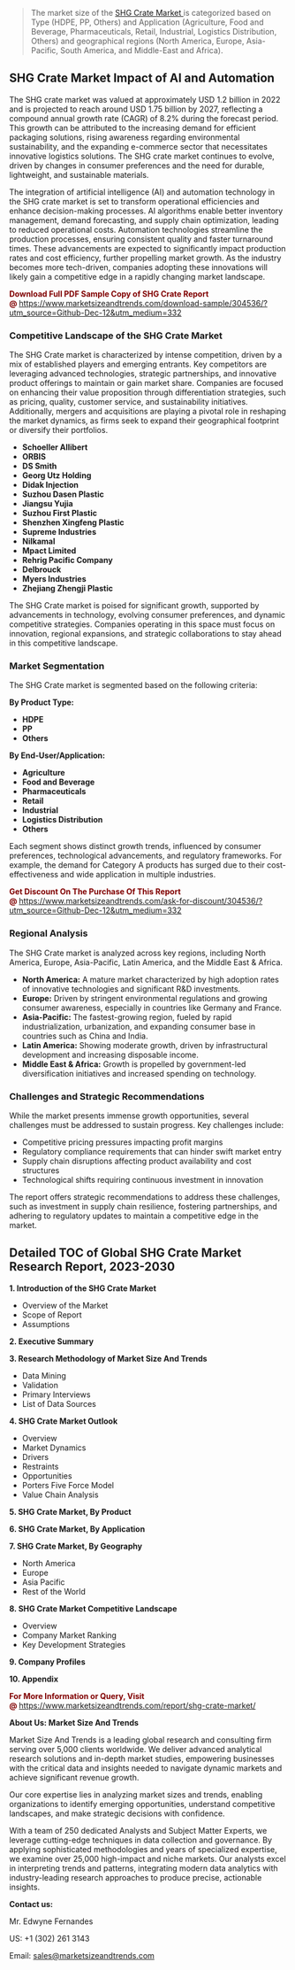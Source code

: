 <blockquote><p>The market size of the <a href="https://www.marketsizeandtrends.com/download-sample/304536/?utm_source=Github-Dec-12&amp;utm_medium=332" target="_blank">SHG Crate Market </a>is categorized based on Type (HDPE, PP, Others) and Application (Agriculture, Food and Beverage, Pharmaceuticals, Retail, Industrial, Logistics Distribution, Others) and geographical regions (North America, Europe, Asia-Pacific, South America, and Middle-East and Africa).</p></blockquote><p><h2>SHG Crate Market Impact of AI and Automation</h2><p>The SHG crate market was valued at approximately USD 1.2 billion in 2022 and is projected to reach around USD 1.75 billion by 2027, reflecting a compound annual growth rate (CAGR) of 8.2% during the forecast period. This growth can be attributed to the increasing demand for efficient packaging solutions, rising awareness regarding environmental sustainability, and the expanding e-commerce sector that necessitates innovative logistics solutions. The SHG crate market continues to evolve, driven by changes in consumer preferences and the need for durable, lightweight, and sustainable materials.</p><p>The integration of artificial intelligence (AI) and automation technology in the SHG crate market is set to transform operational efficiencies and enhance decision-making processes. AI algorithms enable better inventory management, demand forecasting, and supply chain optimization, leading to reduced operational costs. Automation technologies streamline the production processes, ensuring consistent quality and faster turnaround times. These advancements are expected to significantly impact production rates and cost efficiency, further propelling market growth. As the industry becomes more tech-driven, companies adopting these innovations will likely gain a competitive edge in a rapidly changing market landscape.</p></p><p><strong><span style="color: #800000;">Download Full PDF Sample Copy of SHG Crate Report @</span>&nbsp;</strong><a href="https://www.marketsizeandtrends.com/download-sample/304536/?utm_source=Github-Dec-12&amp;utm_medium=332">https://www.marketsizeandtrends.com/download-sample/304536/?utm_source=Github-Dec-12&amp;utm_medium=332</a></p><h3>Competitive Landscape of the SHG Crate Market</h3><p>The SHG Crate market is characterized by intense competition, driven by a mix of established players and emerging entrants. Key competitors are leveraging advanced technologies, strategic partnerships, and innovative product offerings to maintain or gain market share. Companies are focused on enhancing their value proposition through differentiation strategies, such as pricing, quality, customer service, and sustainability initiatives. Additionally, mergers and acquisitions are playing a pivotal role in reshaping the market dynamics, as firms seek to expand their geographical footprint or diversify their portfolios.</p><p><strong><p><ul><li>Schoeller Allibert </li><li> ORBIS </li><li> DS Smith </li><li> Georg Utz Holding </li><li> Didak Injection </li><li> Suzhou Dasen Plastic </li><li> Jiangsu Yujia </li><li> Suzhou First Plastic </li><li> Shenzhen Xingfeng Plastic </li><li> Supreme Industries </li><li> Nilkamal </li><li> Mpact Limited </li><li> Rehrig Pacific Company </li><li> Delbrouck </li><li> Myers Industries </li><li> Zhejiang Zhengji Plastic</p></li></ul></p></strong></p><p>The SHG Crate market is poised for significant growth, supported by advancements in technology, evolving consumer preferences, and dynamic competitive strategies. Companies operating in this space must focus on innovation, regional expansions, and strategic collaborations to stay ahead in this competitive landscape.</p><h3>Market Segmentation</h3><p>The SHG Crate market is segmented based on the following criteria:</p><p><strong>By Product Type:</strong></p><p><strong><p><ul><li>HDPE </li><li> PP </li><li> Others</p></li></ul></p></strong></p><p><strong>By End-User/Application:</strong></p><p><strong><p><ul><li>Agriculture </li><li> Food and Beverage </li><li> Pharmaceuticals </li><li> Retail </li><li> Industrial </li><li> Logistics Distribution </li><li> Others</p></li></ul></p></strong></p><p>Each segment shows distinct growth trends, influenced by consumer preferences, technological advancements, and regulatory frameworks. For example, the demand for Category A products has surged due to their cost-effectiveness and wide application in multiple industries.</p><p><strong><span style="color: #800000;">Get Discount On The Purchase Of This Report @&nbsp;</span></strong><a href="https://www.marketsizeandtrends.com/ask-for-discount/304536/?utm_source=Github-Dec-12&amp;utm_medium=332">https://www.marketsizeandtrends.com/ask-for-discount/304536/?utm_source=Github-Dec-12&amp;utm_medium=332</a></p><h3>Regional Analysis</h3><p>The SHG Crate market is analyzed across key regions, including North America, Europe, Asia-Pacific, Latin America, and the Middle East &amp; Africa.</p><ul><li><strong>North America:</strong> A mature market characterized by high adoption rates of innovative technologies and significant R&amp;D investments.</li><li><strong>Europe:</strong> Driven by stringent environmental regulations and growing consumer awareness, especially in countries like Germany and France.</li><li><strong>Asia-Pacific:</strong> The fastest-growing region, fueled by rapid industrialization, urbanization, and expanding consumer base in countries such as China and India.</li><li><strong>Latin America:</strong> Showing moderate growth, driven by infrastructural development and increasing disposable income.</li><li><strong>Middle East &amp; Africa:</strong> Growth is propelled by government-led diversification initiatives and increased spending on technology.</li></ul><h3>Challenges and Strategic Recommendations</h3><p>While the market presents immense growth opportunities, several challenges must be addressed to sustain progress. Key challenges include:</p><ul><li>Competitive pricing pressures impacting profit margins</li><li>Regulatory compliance requirements that can hinder swift market entry</li><li>Supply chain disruptions affecting product availability and cost structures</li><li>Technological shifts requiring continuous investment in innovation</li></ul><p>The report offers strategic recommendations to address these challenges, such as investment in supply chain resilience, fostering partnerships, and adhering to regulatory updates to maintain a competitive edge in the market.</p><h2>Detailed TOC of Global SHG Crate Market Research Report, 2023-2030</h2><p><strong>1. Introduction of the SHG Crate Market</strong></p><ul><li>Overview of the Market</li><li>Scope of Report</li><li>Assumptions&nbsp;</li></ul><p><strong>2. Executive Summary</strong></p><p><strong>3. Research Methodology of <strong>Market Size And Trends</strong></strong></p><ul><li>Data Mining</li><li>Validation</li><li>Primary Interviews</li><li>List of Data Sources&nbsp;</li></ul><p><strong>4. SHG Crate Market Outlook</strong></p><ul><li>Overview</li><li>Market Dynamics</li><li>Drivers</li><li>Restraints</li><li>Opportunities</li><li>Porters Five Force Model</li><li>Value Chain Analysis&nbsp;</li></ul><p><strong>5. SHG Crate Market, By Product</strong></p><p><strong>6. SHG Crate Market, By Application</strong></p><p><strong>7. SHG Crate Market, By Geography</strong></p><ul><li>North America</li><li>Europe</li><li>Asia Pacific</li><li>Rest of the World&nbsp;</li></ul><p><strong>8. SHG Crate Market Competitive Landscape</strong></p><ul><li>Overview</li><li>Company Market Ranking</li><li>Key Development Strategies&nbsp;</li></ul><p><strong>9. Company Profiles</strong></p><p><strong>10. Appendix</strong></p><p><strong><span style="color: #800000;">For More Information or Query, Visit @&nbsp;</span></strong><a href="https://www.marketsizeandtrends.com/report/shg-crate-market/">https://www.marketsizeandtrends.com/report/shg-crate-market/</a></p><p></p><p><strong>About Us:&nbsp;Market Size And Trends</strong></p><p>Market Size And Trends&nbsp;is a leading global research and consulting firm serving over 5,000 clients worldwide. We deliver advanced analytical research solutions and in-depth market studies, empowering businesses with the critical data and insights needed to navigate dynamic markets and achieve significant revenue growth.</p><p>Our core expertise lies in analyzing market sizes and trends, enabling organizations to identify emerging opportunities, understand competitive landscapes, and make strategic decisions with confidence.</p><p>With a team of 250 dedicated Analysts and Subject Matter Experts, we leverage cutting-edge techniques in data collection and governance. By applying sophisticated methodologies and years of specialized expertise, we examine over 25,000 high-impact and niche markets. Our analysts excel in interpreting trends and patterns, integrating modern data analytics with industry-leading research approaches to produce precise, actionable insights.</p><p><strong>Contact us:</strong></p><p>Mr. Edwyne Fernandes</p><p>US: +1 (302) 261 3143</p><p>Email: <a href="mailto:sales@marketsizeandtrends.com">sales@marketsizeandtrends.com</a>&nbsp;</p>
